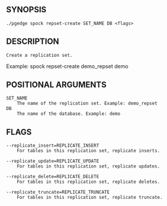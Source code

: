 
## SYNOPSIS
    ./pgedge spock repset-create SET_NAME DB <flags>

## DESCRIPTION
    Create a replication set. 

Example: spock repset-create demo_repset demo

## POSITIONAL ARGUMENTS
    SET_NAME
        The name of the replication set. Example: demo_repset
    DB
        The name of the database. Example: demo

## FLAGS
    --replicate_insert=REPLICATE_INSERT
        For tables in this replication set, replicate inserts.
    
    --replicate_update=REPLICATE_UPDATE
        For tables in this replication set, replicate updates.
    
    --replicate_delete=REPLICATE_DELETE
        For tables in this replication set, replicate deletes.
    
    --replicate_truncate=REPLICATE_TRUNCATE
        For tables in this replication set, replicate truncate.
    
